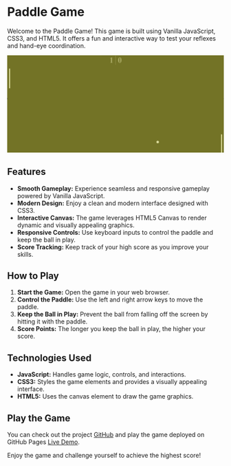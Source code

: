 # Paddle Game

Welcome to the Paddle Game! This game is built using Vanilla JavaScript, CSS3, and HTML5. It offers a fun and interactive way to test your reflexes and hand-eye coordination. 

![Paddle Game Screenshot](https://github.com/rote1400/PaddleGameJS/blob/main/images/GamePlay.png)


## Features

- **Smooth Gameplay:** Experience seamless and responsive gameplay powered by Vanilla JavaScript.
- **Modern Design:** Enjoy a clean and modern interface designed with CSS3.
- **Interactive Canvas:** The game leverages HTML5 Canvas to render dynamic and visually appealing graphics.
- **Responsive Controls:** Use keyboard inputs to control the paddle and keep the ball in play.
- **Score Tracking:** Keep track of your high score as you improve your skills.

## How to Play

1. **Start the Game:** Open the game in your web browser.
2. **Control the Paddle:** Use the left and right arrow keys to move the paddle.
3. **Keep the Ball in Play:** Prevent the ball from falling off the screen by hitting it with the paddle.
4. **Score Points:** The longer you keep the ball in play, the higher your score.

## Technologies Used

- **JavaScript:** Handles game logic, controls, and interactions.
- **CSS3:** Styles the game elements and provides a visually appealing interface.
- **HTML5:** Uses the canvas element to draw the game graphics.

## Play the Game

You can check out the project [GitHub](github.com/rote1400/PaddleGameJS/) and play the game deployed on GitHub Pages [Live Demo](https://rote1400.github.io/PaddleGameJS/).

Enjoy the game and challenge yourself to achieve the highest score!
